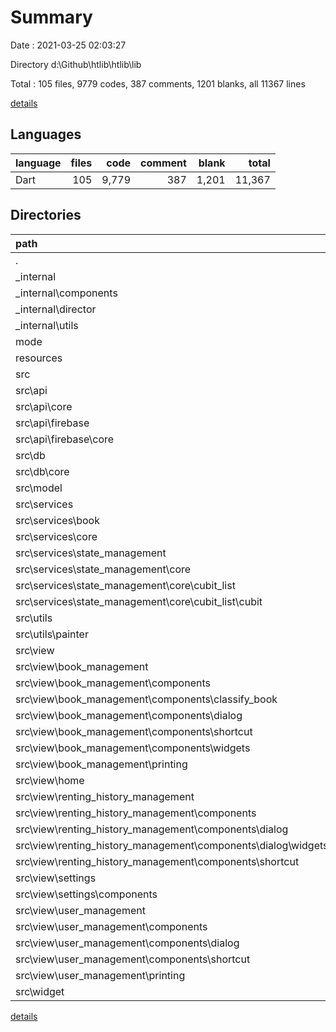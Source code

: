 # Summary

Date : 2021-03-25 02:03:27

Directory d:\Github\htlib\htlib\lib

Total : 105 files,  9779 codes, 387 comments, 1201 blanks, all 11367 lines

[details](details.md)

## Languages
| language | files | code | comment | blank | total |
| :--- | ---: | ---: | ---: | ---: | ---: |
| Dart | 105 | 9,779 | 387 | 1,201 | 11,367 |

## Directories
| path | files | code | comment | blank | total |
| :--- | ---: | ---: | ---: | ---: | ---: |
| . | 105 | 9,779 | 387 | 1,201 | 11,367 |
| _internal | 22 | 1,545 | 291 | 303 | 2,139 |
| _internal\components | 7 | 756 | 66 | 108 | 930 |
| _internal\director | 1 | 75 | 125 | 69 | 269 |
| _internal\utils | 9 | 278 | 85 | 56 | 419 |
| mode | 3 | 23 | 0 | 13 | 36 |
| resources | 2 | 6 | 0 | 4 | 10 |
| src | 74 | 7,923 | 91 | 795 | 8,809 |
| src\api | 9 | 403 | 0 | 78 | 481 |
| src\api\core | 2 | 12 | 0 | 8 | 20 |
| src\api\firebase | 6 | 385 | 0 | 68 | 453 |
| src\api\firebase\core | 2 | 48 | 0 | 10 | 58 |
| src\db | 7 | 209 | 0 | 60 | 269 |
| src\db\core | 2 | 30 | 0 | 14 | 44 |
| src\model | 7 | 504 | 15 | 85 | 604 |
| src\services | 9 | 880 | 35 | 173 | 1,088 |
| src\services\book | 2 | 74 | 2 | 14 | 90 |
| src\services\core | 1 | 12 | 0 | 8 | 20 |
| src\services\state_management | 3 | 360 | 24 | 64 | 448 |
| src\services\state_management\core | 3 | 360 | 24 | 64 | 448 |
| src\services\state_management\core\cubit_list | 3 | 360 | 24 | 64 | 448 |
| src\services\state_management\core\cubit_list\cubit | 3 | 360 | 24 | 64 | 448 |
| src\utils | 2 | 474 | 0 | 43 | 517 |
| src\utils\painter | 1 | 456 | 0 | 41 | 497 |
| src\view | 39 | 5,376 | 41 | 352 | 5,769 |
| src\view\book_management | 13 | 1,612 | 5 | 110 | 1,727 |
| src\view\book_management\components | 10 | 1,248 | 5 | 74 | 1,327 |
| src\view\book_management\components\classify_book | 3 | 172 | 0 | 14 | 186 |
| src\view\book_management\components\dialog | 1 | 478 | 4 | 22 | 504 |
| src\view\book_management\components\shortcut | 2 | 56 | 0 | 10 | 66 |
| src\view\book_management\components\widgets | 1 | 95 | 0 | 7 | 102 |
| src\view\book_management\printing | 1 | 106 | 0 | 11 | 117 |
| src\view\home | 2 | 144 | 0 | 10 | 154 |
| src\view\renting_history_management | 12 | 1,729 | 1 | 124 | 1,854 |
| src\view\renting_history_management\components | 10 | 1,519 | 1 | 103 | 1,623 |
| src\view\renting_history_management\components\dialog | 4 | 790 | 1 | 53 | 844 |
| src\view\renting_history_management\components\dialog\widgets | 2 | 241 | 0 | 12 | 253 |
| src\view\renting_history_management\components\shortcut | 2 | 66 | 0 | 11 | 77 |
| src\view\settings | 2 | 188 | 0 | 12 | 200 |
| src\view\settings\components | 1 | 32 | 0 | 5 | 37 |
| src\view\user_management | 10 | 1,703 | 35 | 96 | 1,834 |
| src\view\user_management\components | 6 | 1,102 | 2 | 52 | 1,156 |
| src\view\user_management\components\dialog | 1 | 428 | 2 | 19 | 449 |
| src\view\user_management\components\shortcut | 1 | 30 | 0 | 5 | 35 |
| src\view\user_management\printing | 2 | 315 | 33 | 19 | 367 |
| src\widget | 1 | 77 | 0 | 4 | 81 |

[details](details.md)